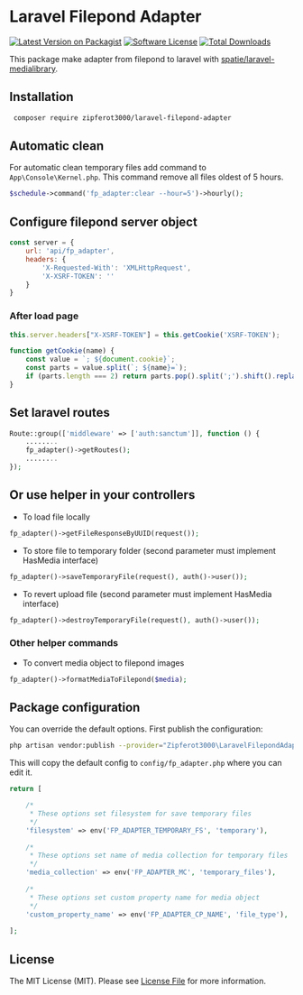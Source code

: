 # Laravel Filepond Adapter

[![Latest Version on Packagist](https://img.shields.io/packagist/v/zipferot3000/laravel-filepond-adapter.svg)](https://packagist.org/packages/zipferot3000/laravel-filepond-adapter)
[![Software License](https://img.shields.io/badge/license-MIT-brightgreen.svg)](LICENSE.md)
[![Total Downloads](https://img.shields.io/packagist/dt/zipferot3000/laravel-filepond-adapter.svg)](https://packagist.org/packages/zipferot3000/laravel-filepond-adapter)

This package make adapter from filepond to laravel with [spatie/laravel-medialibrary](https://github.com/spatie/laravel-medialibrary).

## Installation

```bash
 composer require zipferot3000/laravel-filepond-adapter
```

## Automatic clean
For automatic clean temporary files add command to `App\Console\Kernel.php`. 
This command remove all files oldest of 5 hours.
```php
$schedule->command('fp_adapter:clear --hour=5')->hourly();
```

## Configure filepond server object

```javascript
const server = {
    url: 'api/fp_adapter',
    headers: {
        'X-Requested-With': 'XMLHttpRequest',
        'X-XSRF-TOKEN': ''
    }
}
```

### After load page

```javascript
this.server.headers["X-XSRF-TOKEN"] = this.getCookie('XSRF-TOKEN');

function getCookie(name) {
    const value = `; ${document.cookie}`;
    const parts = value.split(`; ${name}=`);
    if (parts.length === 2) return parts.pop().split(';').shift().replace('%3D', '=');;
}
```

## Set laravel routes

```php
Route::group(['middleware' => ['auth:sanctum']], function () {
    ........
    fp_adapter()->getRoutes();
    ........ 
});
```

## Or use helper in your controllers

- To load file locally
```php
fp_adapter()->getFileResponseByUUID(request()); 
```

- To store file to temporary folder
(second parameter must implement HasMedia interface)
```php
fp_adapter()->saveTemporaryFile(request(), auth()->user());
```

- To revert upload file
(second parameter must implement HasMedia interface)
```php
fp_adapter()->destroyTemporaryFile(request(), auth()->user());
```

### Other helper commands

- To convert media object to filepond images
```php
fp_adapter()->formatMediaToFilepond($media);
```

## Package configuration
You can override the default options. First publish the configuration:
```bash
php artisan vendor:publish --provider="Zipferot3000\LaravelFilepondAdapter\FPAdapterServiceProvider"
```
This will copy the default config to `config/fp_adapter.php` where you can edit it.
```php
return [

    /*
     * These options set filesystem for save temporary files
     */
    'filesystem' => env('FP_ADAPTER_TEMPORARY_FS', 'temporary'),
    
    /*
     * These options set name of media collection for temporary files
     */
    'media_collection' => env('FP_ADAPTER_MC', 'temporary_files'),
    
    /*
     * These options set custom property name for media object
     */
    'custom_property_name' => env('FP_ADAPTER_CP_NAME', 'file_type'),
    
];
```
## License

The MIT License (MIT). Please see [License File](LICENSE.md) for more information.